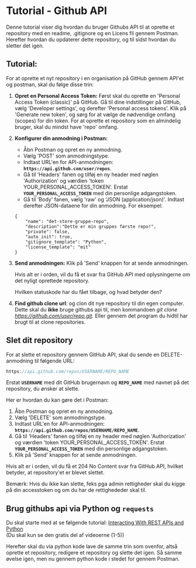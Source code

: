 # Tutorial - Github API

Denne tutorial viser dig hvordan du bruger Githubs API til at oprette et repository med en readme, .gitignore og en Licens fil gennem Postman. Herefter hvordan du opdaterer dette repository, og til sidst hvordan du sletter det igen.

## Tutorial:

For at oprette et nyt repository i en organisation på GitHub gennem API'et og postman, skal du følge disse trin: 

1. **Opret en Personal Access Token:** Først skal du oprette en 'Personal Access Token (classic)' på GitHub. Gå til dine indstillinger på GitHub, vælg 'Developer settings', og derefter 'Personal access tokens'. 
Klik på 'Generate new token', og sørg for at vælge de nødvendige omfang (scopes) for din token. For at oprette et repository som en almindelig bruger, skal du mindst have 'repo' omfang.
2. **Konfigurer din anmodning i Postman:**
    - Åbn Postman og opret en ny anmodning.
    - Vælg 'POST' som anmodningstype.
    - Indtast URL'en for API-anmodningen: **`https://api.github.com/user/repos`**.
    - Gå til 'Headers' fanen og tilføj en ny header med nøglen 'Authorization' og værdien 
    'token YOUR_PERSONAL_ACCESS_TOKEN'. Erstat **`YOUR_PERSONAL_ACCESS_TOKEN`** med din personlige adgangstoken.
    - Gå til 'Body' fanen, vælg 'raw' og 'JSON (application/json)'. Indtast derefter JSON-dataene for din anmodning. For eksempel:
    
    ```
    {
        "name": "det-store-gruppe-repo",
        "description":"Dette er min gruppes første repo!",
        "private": false,
        "auto_init": true,
        "gitignore_template": "Python",
        "license_template": "mit"
    }
    ```

1. **Send anmodningen:** Klik på 'Send' knappen for at sende anmodningen.
    
    Hvis alt er i orden, vil du få et svar fra GitHub API med oplysningerne om det nyligt oprettede repository.
    
    Hvilken statuskode har du fået tilbage, og hvad betyder den?
    
2. **Find github clone url**: og clon dit nye repository til din egen computer. 
Dette skal du **ikke** bruge githubs api til, men kommandoen 
*git clone https://github.com/user/repo.git.*
Eller gennem det program du hidtil har brugt til at clone repositories.  

## Slet dit repository

For at slette et repository gennem GitHub API, skal du sende en DELETE-anmodning til følgende URL:

```jsx
https://api.github.com/repos/USERNAME/REPO_NAME
```

Erstat **`USERNAME`** med dit GitHub brugernavn og **`REPO_NAME`** med navnet på det repository, du ønsker at slette.

Her er hvordan du kan gøre det i Postman:

1. Åbn Postman og opret en ny anmodning.
2. Vælg 'DELETE' som anmodningstype.
3. Indtast URL'en for API-anmodningen: **`https://api.github.com/repos/USERNAME/REPO_NAME`**.
4. Gå til 'Headers' fanen og tilføj en ny header med nøglen 'Authorization' og værdien 'token YOUR_PERSONAL_ACCESS_TOKEN'. Erstat **`YOUR_PERSONAL_ACCESS_TOKEN`** med din personlige adgangstoken.
5. Klik på 'Send' knappen for at sende anmodningen.

Hvis alt er i orden, vil du få et 204 No Content svar fra GitHub API, hvilket betyder, at repository'et er blevet slettet.

Bemærk: Hvis du ikke kan slette, feks pga admin rettigheder skal du kigge på din accesstoken og om du har de rettighededer skal til.


## Brug githubs api via Python og `requests`    
<!--
1. Opret først en ny python fil (.py eller .ipynb) i VScode. 
2. under "Source Control" ikonet i venstre side af VSCode klick på "Publish to Github" 
3. Nu skulle du kunne se det nye repository på Github. 

Dette svarer til hvad du gjorde i første del af denne øvelse. Der er altså nogen der kodet et plugin til VSCode og gemt den funktionalitet du lige har arbejdet med  bag nogle blå knapper.     
-->
Du skal starte med at se følgende tutorial: [Interacting With REST APIs and Python](https://realpython.com/courses/interacting-rest-apis-python/)    
(Du skal kun se den gratis del af videoerne (1-5))

Herefter skal du via python kode lave de samme trin som ovenfor, altså oprette et repository, redigere et repository og slette det igen. Så samme øvelse igen, men nu gennem python kode i stedet for gennem Postman.
